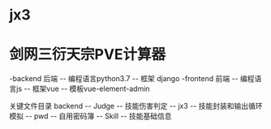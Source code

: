 # jx3
# 剑网三衍天宗PVE计算器
-backend 后端
  -- 编程语言python3.7 
  -- 框架 django
-frontend 前端
  -- 编程语言js 
  -- 框架vue 
  -- 模板vue-element-admin

关键文件目录
backend 
  -- Judge -- 技能伤害判定
  -- jx3 -- 技能封装和输出循环模拟
  -- pwd -- 自用密码簿
  -- Skill -- 技能基础信息
